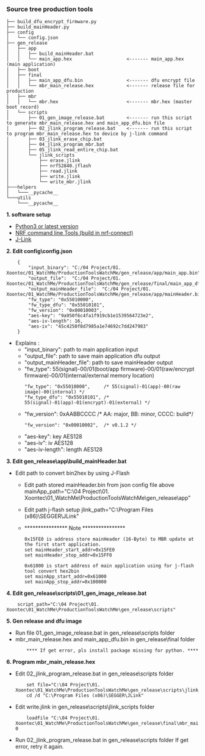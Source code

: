 ### Source tree production tools
```
├── build_dfu_encrypt_firmware.py 
├── build_mainHeader.py
├── config
│   └── config.json
├── gen_release
│   ├── app
│   │   ├── build_mainHeader.bat
│   │   └── main_app.hex                    <------- main_app.hex (main application)
│   ├── boot
│   ├── final
│   │   ├── main_app_dfu.bin                <------- dfu encrypt file
│   │   └── mbr_main_release.hex            <------- release file for production
│   ├── mbr
│   │   └── mbr.hex                         <------- mbr.hex (master boot record)
│   └── scripts
│       ├── 01_gen_image_release.bat        <------- run this script to generate mbr_main_release.hex and main_app_dfu.bin file
│       ├── 02_jlink_program_release.bat    <------- run this script to program mbr_main_release.hex to device by j-link command
│       ├── 03_jlink_erase_chip.bat
│       ├── 04_jlink_program_mbr.bat
│       ├── 05_jlink_read_entire_chip.bat
│       └── jlink_scripts
│           ├── erase.jlink
│           ├── nrf52840.jflash
│           ├── read.jlink
│           ├── write.jlink
│           └── write_mbr.jlink
├───helpers
│   └───__pycache__
└───utils
    └───__pycache__
```
**1. software setup**
- [Python3 or latest version](https://www.python.org/downloads/)
- [NRF command line Tools (build in nrf-connect)](https://www.nordicsemi.com/Software-and-tools/Development-Tools/nRF-Command-Line-Tools/Download)
- [J-Link](https://www.segger.com/downloads/jlink/#J-LinkSoftwareAndDocumentationPack)

**2. Edit config\config.json**
```
    {					 
        "input_binary": "C:/04 Project/01. Xoontec/01_WatchMe/ProductionToolsWatchMe/gen_release/app/main_app.bin",
        "output_file":  "C:/04 Project/01. Xoontec/01_WatchMe/ProductionToolsWatchMe/gen_release/final/main_app_dfu.bin",
        "output_mainHeader_file":  "C:/04 Project/01. Xoontec/01_WatchMe/ProductionToolsWatchMe/gen_release/app/mainHeader.bin",
        "fw_type": "0x55010000",
        "fw_type_dfu": "0x55010101",
        "fw_version": "0x00010003",
        "aes-key": "9a950f6c4fa1f919cb1e1539564723e2",
        "aes-iv-length": 16,
        "aes-iv": "45c4250f8d7985a1e74692c7dd247983"
    }
```
-   Explains :
    - "input_binary": path to main application input
    - "output_file": path to save main application dfu output
    - "output_mainHeader_file": path to save mainHeader output
    - "fw_type": 55(signal)-00/01(boot/app firmware)-00/01(raw/encrypt firmware)-00/01(internal/external memory location)
        ```
        "fw_type": "0x55010000",     /* 55(signal)-01(app)-00(raw image)-00(internal) */
        "fw_type_dfu": "0x55010101", /* 55(signal)-01(app)-01(encrypt)-01(external) */
        ```
    - "fw_version": 0xAABBCCCC       /* AA: major, BB: minor, CCCC: build*/
        ```
        "fw_version": "0x00010002",  /* v0.1.2 */
        ```
    - "aes-key": key AES128
    - "aes-iv": iv AES128
    - "aes-iv-length": length AES128

**3. Edit gen_release\app\build_mainHeader.bat**
- Edit path to convert bin2hex by using J-Flash
    - Edit path stored mainHeader.bin from json config file above
        mainApp_path="C:\04 Project\01. Xoontec\01_WatchMe\ProductionToolsWatchMe\gen_release\app"
    - Edit path j-flash setup
        jlink_path="C:\Program Files (x86)\SEGGER\JLink"

    - **************** Note ****************
        ```
        0x15FE0 is address store mainHeader (16-Byte) to MBR update at the first start application.
        set mainHeader_start_addr=0x15FE0
        set mainHeader_stop_addr=0x15FF0
        ```
        ```
        0x61000 is start address of main application using for j-flash tool convert hex2bin
        set mainApp_start_addr=0x61000
        set mainApp_stop_addr=0x100000
        ```

**4. Edit gen_release\scripts\01_gen_image_release.bat**
```
    script_path="C:\04 Project\01. Xoontec\01_WatchMe\ProductionToolsWatchMe\gen_release\scripts"
```
**5. Gen release and dfu image**
- Run file 01_gen_image_release.bat in gen_release\scripts folder
- mbr_main_release.hex and main_app_dfu.bin in gen_release\final folder
    ```
        **** If get error, pls install package missing for python. ****
    ```
**6. Program mbr_main_release.hex**
- Edit 02_jlink_program_release.bat in gen_release\scripts folder
    ```
        set file="C:\04 Project\01. Xoontec\01_WatchMe\ProductionToolsWatchMe\gen_release\scripts\jlink_scripts\write.jlink"
        cd /d "C:\Program Files (x86)\SEGGER\JLink"
    ```
- Edit write.jlink in gen_release\scripts\jlink_scripts folder
    ```
        loadfile "C:\04 Project\01. Xoontec\01_WatchMe\ProductionToolsWatchMe\gen_release\final\mbr_main_release.hex", 0
    ```
- Run 02_jlink_program_release.bat in gen_release\scripts folder
    If get error, retry it again.
